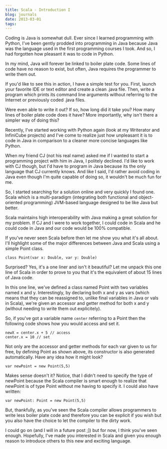 ```yaml
---
title: Scala - Introduction I
blog: journals
date: 2013-03-01
tags:
---
```

Coding is Java is somewhat dull. Ever since I learned programming with Python, I've been gently prodded into programming in Java because Java was the language used in the first programming courses I took. And so, I had forgotten how pleasant it was to code in Python.

In my mind, Java will forever be linked to boiler plate code. Some lines of code have no reason to exist, but often, Java requires the programmer to write them out.

If you'd like to see this in action, I have a simple test for you. First, launch your favorite IDE or text editor and create a clean .java file. Then, write a program which prints its command line arguments without referring to the Internet or previously coded .java files.

Were even able to write it out? If so, how long did it take you? How many lines of boiler plate code does it have? More importantly, why isn't there a simpler way of doing this?

Recently, I've started working with Python again (look at my Writerator and InfiniCube projects) and I've come to realize just how unpleasant it is to code in Java in comparison to a cleaner more concise languages like Python.

When my friend CJ (not his real name) asked me if I wanted to start a programming project with him in Java, I politely declined. I'd like to work with CJ though, but I'd have to program in Java because its the only language that CJ currently knows. And like I said, I'd rather avoid coding in Java even though I'm quite capable of doing so, it wouldn't be much fun for me.

So, I started searching for a solution online and very quickly I found one. Scala which is a multi-paradigm (integrating both functional and object-oriented programming) JVM-based language designed to be like Java but better.

Scala maintains high interoperability with Java making a great solution for my problem. If CJ and I were to work together, I could code in Scala and he could code in Java and our code would be 100% compatible.

If you've never seen Scala before then let me show you what it's all about. I'll highlight some of the major differences between Java and Scala using a simple Point class.

```
class Point(var x: Double, var y: Double)
```

Surprised? Yes, it's a one liner and isn't it beautiful? Let me unpack this one line of Scala in order to prove to you that it's the equivalent of about 15 lines of Java code.

In this one line, we've defined a class named Point with two variables named x and y. Interestingly, by declaring both x and y as vars (which means that they can be reassigned to, unlike final variables in Java or vals in Scala), we're given an accessor and getter method for both x and y (without needing to write them out explicitely).

So, if you've got a variable name `center` referring to a Point then the following code shows how you would access and set it.

```
newX = center.x + 5 // access
center.x = 10 // set
```

Not only are the accessor and getter methods for each var given to us for free, by defining Point as shown above, its constructor is also generated automatically. Have any idea how it might look?

```
var newPoint = new Point(5,5)
```

Makes sense doesn't it? Notice, that I didn't need to specify the type of newPoint because the Scala compiler is smart enough to realize that newPoint is of type Point without me having to specify it. I could also have written:

```
var newPoint: Point = new Point(5,5)
```

But, thankfully, as you've seen the Scala compiler allows programmers to write less boiler plate code and therefore you can be explicit if you wish but you also have the choice to let the compiler to the dirty work.

I could go on (and I will in a future post ;]) but for now, I think you've seen enough. Hopefully, I've made you interested in Scala and given you enough reason to introduce others to this new and exciting language.
